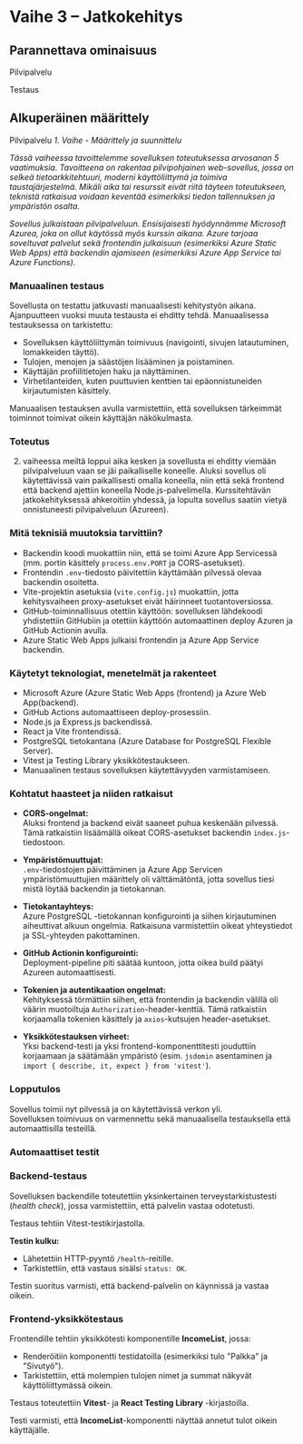 # Vaihe 3 – Jatkokehitys

## Parannettava ominaisuus
Pilvipalvelu

Testaus

## Alkuperäinen määrittely

Pilvipalvelu
*1. Vaihe - Määrittely ja suunnittelu*

*Tässä vaiheessa tavoittelemme sovelluksen toteutuksessa arvosanan 5 vaatimuksia. Tavoitteena on rakentaa pilvipohjainen web-sovellus, jossa on selkeä tietoarkkitehtuuri, moderni käyttöliittymä ja toimiva taustajärjestelmä. Mikäli aika tai resurssit eivät riitä täyteen toteutukseen, teknistä ratkaisua voidaan keventää esimerkiksi tiedon tallennuksen ja ympäristön osalta.*

*Sovellus julkaistaan pilvipalveluun. Ensisijaisesti hyödynnämme Microsoft Azurea, joka on ollut käytössä myös kurssin aikana. Azure tarjoaa soveltuvat palvelut sekä frontendin julkaisuun (esimerkiksi Azure Static Web Apps) että backendin ajamiseen (esimerkiksi Azure App Service tai Azure Functions).*

### Manuaalinen testaus

Sovellusta on testattu jatkuvasti manuaalisesti kehitystyön aikana. Ajanpuutteen vuoksi muuta testausta ei ehditty tehdä. 
Manuaalisessa testauksessa on tarkistettu:

- Sovelluksen käyttöliittymän toimivuus (navigointi, sivujen latautuminen, lomakkeiden täyttö).
- Tulojen, menojen ja säästöjen lisääminen ja poistaminen.
- Käyttäjän profiilitietojen haku ja näyttäminen.
- Virhetilanteiden, kuten puuttuvien kenttien tai epäonnistuneiden kirjautumisten käsittely.

Manuaalisen testauksen avulla varmistettiin, että sovelluksen tärkeimmät toiminnot toimivat oikein käyttäjän näkökulmasta. 


### Toteutus
2. vaiheessa meiltä loppui aika kesken ja sovellusta ei ehditty viemään pilvipalveluun vaan se jäi paikalliselle koneelle. 
Aluksi sovellus oli käytettävissä vain paikallisesti omalla koneella, niin että sekä frontend että backend ajettiin koneella Node.js-palvelimella.
Kurssitehtävän jatkokehityksessä ahkeroitiin yhdessä, ja lopulta sovellus saatiin vietyä onnistuneesti pilvipalveluun (Azureen).

### Mitä teknisiä muutoksia tarvittiin?

- Backendin koodi muokattiin niin, että se toimi Azure App Servicessä (mm. portin käsittely `process.env.PORT` ja CORS-asetukset).
- Frontendin `.env`-tiedosto päivitettiin käyttämään pilvessä olevaa backendin osoitetta.
- Vite-projektin asetuksia (`vite.config.js`) muokattiin, jotta kehitysvaiheen proxy-asetukset eivät häirinneet tuotantoversiossa.
- GitHub-toiminnallisuus otettiin käyttöön: sovelluksen lähdekoodi yhdistettiin GitHubiin ja otettiin käyttöön automaattinen deploy Azuren ja GitHub Actionin avulla.
- Azure Static Web Apps julkaisi frontendin ja Azure App Service backendin.

### Käytetyt teknologiat, menetelmät ja rakenteet

- Microsoft Azure (Azure Static Web Apps (frontend) ja Azure Web App(backend).
- GitHub Actions automaattiseen deploy-prosessiin.
- Node.js ja Express.js backendissä.
- React ja Vite frontendissä.
- PostgreSQL tietokantana (Azure Database for PostgreSQL Flexible Server).
- Vitest ja Testing Library yksikkötestaukseen.
- Manuaalinen testaus sovelluksen käytettävyyden varmistamiseen.

### Kohtatut haasteet ja niiden ratkaisut

- **CORS-ongelmat:**  
  Aluksi frontend ja backend eivät saaneet puhua keskenään pilvessä. Tämä ratkaistiin lisäämällä oikeat CORS-asetukset backendin `index.js`-tiedostoon.

- **Ympäristömuuttujat:**  
  `.env`-tiedostojen päivittäminen ja Azure App Servicen ympäristömuuttujien määrittely oli välttämätöntä, jotta sovellus tiesi mistä löytää backendin ja tietokannan.

- **Tietokantayhteys:**  
  Azure PostgreSQL -tietokannan konfigurointi ja siihen kirjautuminen aiheuttivat alkuun ongelmia. Ratkaisuna varmistettiin oikeat yhteystiedot ja SSL-yhteyden pakottaminen.

- **GitHub Actionin konfigurointi:**  
  Deployment-pipeline piti säätää kuntoon, jotta oikea build päätyi Azureen automaattisesti.

- **Tokenien ja autentikaation ongelmat:**  
  Kehityksessä törmättiin siihen, että frontendin ja backendin välillä oli väärin muotoiltuja `Authorization`-header-kenttiä. Tämä ratkaistiin korjaamalla tokenien käsittely ja `axios`-kutsujen header-asetukset.

- **Yksikkötestauksen virheet:**  
  Yksi backend-testi ja yksi frontend-komponenttitesti jouduttiin korjaamaan ja säätämään ympäristö (esim. `jsdomin` asentaminen ja `import { describe, it, expect } from 'vitest'`).

### Lopputulos

Sovellus toimii nyt pilvessä ja on käytettävissä verkon yli.  
Sovelluksen toimivuus on varmennettu sekä manuaalisella testauksella että automaattisilla testeillä.


### Automaattiset testit

### Backend-testaus

Sovelluksen backendille toteutettiin yksinkertainen terveystarkistustesti (_health check_), jossa varmistettiin, että palvelin vastaa odotetusti.

Testaus tehtiin Vitest-testikirjastolla.

**Testin kulku:**

- Lähetettiin HTTP-pyyntö `/health`-reitille.
- Tarkistettiin, että vastaus sisälsi `status: OK`.

Testin suoritus varmisti, että backend-palvelin on käynnissä ja vastaa oikein.

### Frontend-yksikkötestaus

Frontendille tehtiin yksikkötesti komponentille **IncomeList**, jossa:

- Renderöitiin komponentti testidatoilla (esimerkiksi tulo "Palkka" ja "Sivutyö").
- Tarkistettiin, että molempien tulojen nimet ja summat näkyvät käyttöliittymässä oikein.

Testaus toteutettiin **Vitest**- ja **React Testing Library** -kirjastoilla.

Testi varmisti, että **IncomeList**-komponentti näyttää annetut tulot oikein käyttäjälle.


